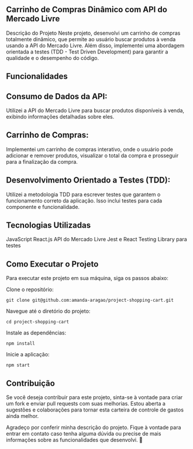 ## Carrinho de Compras Dinâmico com API do Mercado Livre
Descrição do Projeto
Neste projeto, desenvolvi um carrinho de compras totalmente dinâmico, que permite ao usuário buscar produtos à venda usando a API do Mercado Livre. Além disso, implementei uma abordagem orientada a testes (TDD - Test Driven Development) para garantir a qualidade e o desempenho do código.

## Funcionalidades

## Consumo de Dados da API:
Utilizei a API do Mercado Livre para buscar produtos disponíveis à venda, exibindo informações detalhadas sobre eles.

## Carrinho de Compras:
Implementei um carrinho de compras interativo, onde o usuário pode adicionar e remover produtos, visualizar o total da compra e prosseguir para a finalização da compra.

## Desenvolvimento Orientado a Testes (TDD):
Utilizei a metodologia TDD para escrever testes que garantem o funcionamento correto da aplicação. Isso inclui testes para cada componente e funcionalidade.

## Tecnologias Utilizadas
JavaScript
React.js
API do Mercado Livre
Jest e React Testing Library para testes

## Como Executar o Projeto
Para executar este projeto em sua máquina, siga os passos abaixo:

Clone o repositório:
```
git clone git@github.com:amanda-aragao/project-shopping-cart.git
```

Navegue até o diretório do projeto:
```
cd project-shopping-cart
```
Instale as dependências:
```
npm install
```
Inicie a aplicação:
```
npm start
```

## Contribuição
Se você deseja contribuir para este projeto, sinta-se à vontade para criar um fork e enviar pull requests com suas melhorias. Estou aberta a sugestões e colaborações para tornar esta carteira de controle de gastos ainda melhor.

Agradeço por conferir minha descrição do projeto. Fique à vontade para entrar em contato caso tenha alguma dúvida ou precise de mais informações sobre as funcionalidades que desenvolvi. 💖

